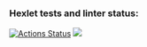 ### Hexlet tests and linter status:
[![Actions Status](https://github.com/CAHTEL/frontend-project-44/workflows/hexlet-check/badge.svg)](https://github.com/CAHTEL/frontend-project-44/actions)
<a href="https://codeclimate.com/github/CAHTEL/frontend-project-44/maintainability"><img src="https://api.codeclimate.com/v1/badges/5bbeb44174afb0fb00d6/maintainability" /></a>
